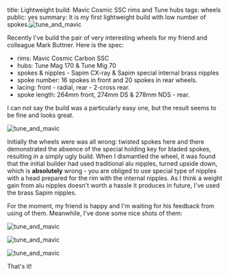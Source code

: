 title: Lightweight build: Mavic Cosmic SSC rims and Tune hubs
tags: wheels
public: yes
summary: It is my first lightweight build with low number of spokes.![tune_and_mavic](http://blog.grozak.com/galleries/wheels/mavic_cosmic_carbon_tune_1.JPG)

Recently I've build the pair of very interesting wheels for my friend and
colleague Mark Buttner. Here is the spec:

- rims: Mavic Cosmic Carbon SSC
- hubs: Tune Mag 170 & Tune Mig 70
- spokes & nipples - Sapim CX-ray & Sapim special internal brass nipples
- spoke number: 16 spokes in front and 20 spokes in rear wheels.
- lacing: front - radial, rear - 2-cross rear.
- spoke length: 264mm front, 274mm DS & 278mm NDS - rear.

I can not say the build was a particularly easy one, but the result seems to be
fine and looks great.

![tune_and_mavic](http://blog.grozak.com/galleries/wheels/mavic_cosmic_carbon_tune_1.JPG)

Initially the wheels were was all wrong:
twisted spokes here and there demonstrated the absence of the special
holding key for bladed spokes, resulting in a simply ugly build. When I dismantled the
wheel, it was found that the initial builder had used traditional alu nipples,
turned upside down, which is **absolutely** wrong - you are obliged to use special type of
nipples with a head prepared for the rim with the internal nipples.
As I think a weight gain from alu nipples doesn't worth a
hassle it produces in future, I've used the brass Sapim nipples.

For the moment, my friend is happy and I'm waiting for his feedback from using
of them. Meanwhile, I've done some nice shots of them:

![tune_and_mavic](http://blog.grozak.com/galleries/wheels/mavic_cosmic_carbon_tune_2.JPG)

![tune_and_mavic](http://blog.grozak.com/galleries/wheels/mavic_cosmic_carbon_tune_3.JPG)

![tune_and_mavic](http://blog.grozak.com/galleries/wheels/mavic_cosmic_carbon_tune_4.JPG)

That's it!
